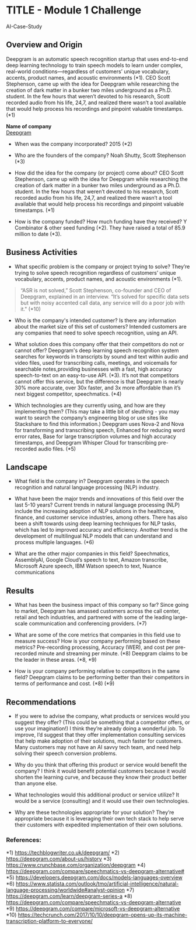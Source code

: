 # TITLE - Module 1 Challenge
AI-Case-Study 

## Overview and Origin
Deepgram is an automatic speech recognition startup that uses end-to-end deep learning technology to train speech models to learn under complex, real-world conditions—regardless of customers’ unique vocabulary, accents, product names, and acoustic environments (*1).  CEO Scott Stephenson, came up with the idea for Deepgram while researching the creation of dark matter in a bunker two miles underground as a Ph.D. student. In the few hours that weren’t devoted to his research, Scott recorded audio from his life, 24,7, and realized there wasn’t a tool available that would help process his recordings and pinpoint valuable timestamps. (*1)

**Name of company**\
[Deepgram](https://deepgram.com)

* When was the company incorporated?
2015 (*2)

* Who are the founders of the company?
Noah Shutty, Scott Stephenson (*3)

* How did the idea for the company (or project) come about?
CEO Scott Stephenson, came up with the idea for Deepgram while researching the creation of dark matter in a bunker two miles underground as a Ph.D. student. In the few hours that weren’t devoted to his research, Scott recorded audio from his life, 24,7, and realized there wasn’t a tool available that would help process his recordings and pinpoint valuable timestamps. (*1)

* How is the company funded? How much funding have they received?
Y Combinator & other seed funding (*2).  They have raised a total of 85.9 million to date (*3).

## Business Activities

* What specific problem is the company or project trying to solve?
They’re trying to solve speech recognition regardless of customers’ unique vocabulary, accents, product names, and acoustic environments (*1). 
> “ASR is not solved,” Scott Stephenson, co-founder and CEO of Deepgram, explained in an interview. “It’s solved for specific data sets but with noisy accented call data, any service will do a poor job with it." (*10)

* Who is the company's intended customer? Is there any information about the market size of this set of customers?
Intended customers are any companies that need to solve speech recognition, using an API.

* What solution does this company offer that their competitors do not or cannot offer? Deepgram's deep learning speech recognition system searches for keywords in transcripts by sound and text within audio and video files, used for transcribing calls, meetings, and voicemails for searchable notes,providing businesses with a fast, high accuracy speech-to-text on an easy-to-use API. (*3). It’s not that competitors cannot offer this service, but the difference is that Deepgram is nearly 30% more accurate, over 30x faster, and 3x more affordable than it’s next biggest competitor, speechmatics. (*4)

* Which technologies are they currently using, and how are they implementing them? (This may take a little bit of sleuthing - you may want to search the company’s engineering blog or use sites like Stackshare to find this information.)
Deepgram uses Nova-2 and Nova for transforming and transcribing speech, Enhanced for reducing word error rates, Base for large transcription volumes and high accuracy timestamps, and Deepgram Whisper Cloud for transcribing pre-recorded audio files. (*5)

## Landscape

* What field is the company in?
Deepgram operates in the speech recognition and natural language processing (NLP) industry.

* What have been the major trends and innovations of this field over the last 5-10 years?
Current trends in natural language processing (NLP) include the increasing adoption of NLP solutions in the healthcare, finance, and customer service industries, among others. There has also been a shift towards using deep learning techniques for NLP tasks, which has led to improved accuracy and efficiency. Another trend is the development of multilingual NLP models that can understand and process multiple languages. (*6)

* What are the other major companies in this field?
Speechmatics, AssemblyAI, Google Cloud’s speech to text, Amazon transcribe, Microsoft Azure speech, IBM Watson speech to text, Nuance communications

## Results

* What has been the business impact of this company so far?
Since going to market, Deepgram has amassed customers across the call center, retail and tech industries, and partnered with some of the leading large-scale communication and conferencing providers. (*7) 

* What are some of the core metrics that companies in this field use to measure success? How is your company performing based on these metrics?
Pre-recording processing, Accuracy (WER), and cost per pre-recorded minute and streaming per minute. (*8) Deepgram claims to be the leader in these areas. (*8, *9)


* How is your company performing relative to competitors in the same field?
Deepgram claims to be performing better than their competitors in terms of performance and cost. (*8) (*9)

## Recommendations

* If you were to advise the company, what products or services would you suggest they offer? (This could be something that a competitor offers, or use your imagination!)
I think they’re already doing a wonderful job. To improve, I’d suggest that they offer implementation consulting services that help make adoption of their solutions, much faster for customers. Many customers may not have an AI savvy tech team, and need help solving their speech conversion problems.


* Why do you think that offering this product or service would benefit the company?
I think it would benefit potential customers because it would shorten the learning curve, and because they know their product better than anyone else.

* What technologies would this additional product or service utilize?
It would be a service (consulting) and it would use their own technologies.

* Why are these technologies appropriate for your solution?
They’re appropriate because it is leveraging their own tech stack to help serve their customers with expedited implementation of their own solutions.

### References:
*1) https://techblogwriter.co.uk/deepgram/
*2) https://deepgram.com/about-us/history 
*3) https://www.crunchbase.com/organization/deepgram
*4) https://deepgram.com/compare/speechmatics-vs-deepgram-alternative#
*5) https://developers.deepgram.com/docs/models-languages-overview
*6) https://www.statista.com/outlook/tmo/artificial-intelligence/natural-language-processing/worldwide#analyst-opinion
*7) https://deepgram.com/learn/deepgram-series-a
*8) https://deepgram.com/compare/speechmatics-vs-deepgram-alternative
*9) https://deepgram.com/compare/microsoft-vs-deepgram-alternative
*10) https://techcrunch.com/2017/10/10/deepgram-opens-up-its-machine-transcription-platform-to-everyone/


